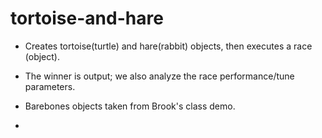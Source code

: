 tortoise-and-hare
=================

* Creates tortoise(turtle) and hare(rabbit) objects, then executes a race
  (object).

* The winner is output; we also analyze the race performance/tune parameters.

* Barebones objects taken from Brook's class demo.

*
